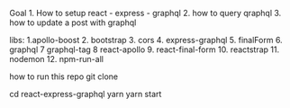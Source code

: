 Goal 
    1. How to setup react - express - graphql
    2. how to query  qraphql 
    3. how to update a post with graphql

libs:
    1.apollo-boost
    2. bootstrap
    3. cors
    4. express-graphql
    5. finalForm
    6. graphql
    7 graphql-tag
    8 react-apollo
    9. react-final-form
    10. reactstrap
    11. nodemon
    12. npm-run-all

how to run this repo
git clone 

 cd react-express-graphql
 yarn 
 yarn start
 